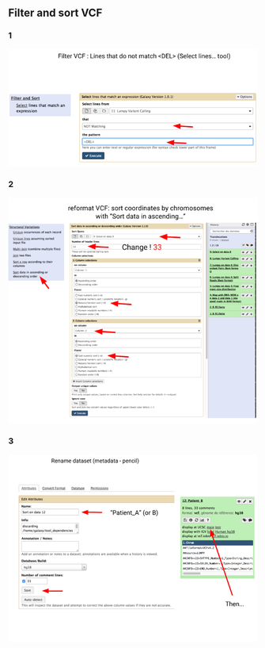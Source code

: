 ## Filter and sort VCF

### 1
![](images/filter.png)
### 2
![](images/sort.png)
### 3
![](images/rename_dataset.png)
